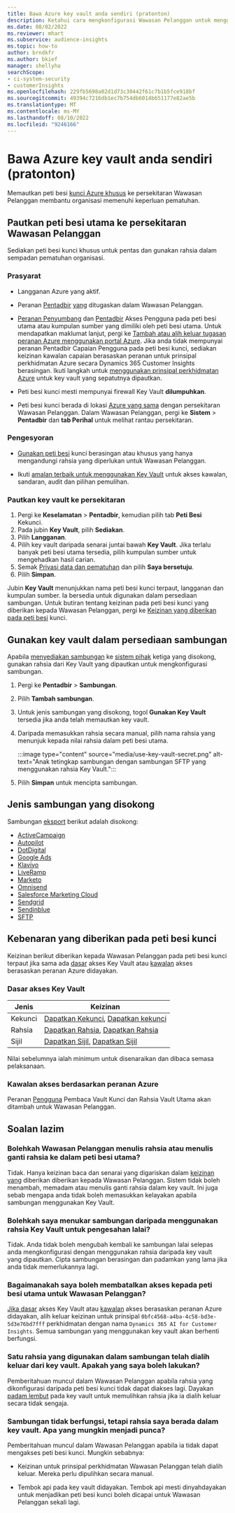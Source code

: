 ```yaml
---
title: Bawa Azure key vault anda sendiri (pratonton)
description: Ketahui cara mengkonfigurasi Wawasan Pelanggan untuk menggunakan peti besi kunci Azure anda sendiri untuk menguruskan rahsia.
ms.date: 08/02/2022
ms.reviewer: mhart
ms.subservice: audience-insights
ms.topic: how-to
author: brndkfr
ms.author: bkief
manager: shellyha
searchScope:
- ci-system-security
- customerInsights
ms.openlocfilehash: 229fb5698a02d1d73c30442f61c7b1b5fce918bf
ms.sourcegitcommit: 49394c7216db1ec7b754db6014b651177e82ae5b
ms.translationtype: MT
ms.contentlocale: ms-MY
ms.lasthandoff: 08/10/2022
ms.locfileid: "9246166"
---
```

# <a name="bring-your-own-azure-key-vault-preview"></a>Bawa Azure key vault anda sendiri (pratonton)

Memautkan peti besi [kunci Azure khusus](/azure/key-vault/general/basic-concepts) ke persekitaran Wawasan Pelanggan membantu organisasi memenuhi keperluan pematuhan.

## <a name="link-the-key-vault-to-the-customer-insights-environment"></a>Pautkan peti besi utama ke persekitaran Wawasan Pelanggan

Sediakan peti besi kunci khusus untuk pentas dan gunakan rahsia dalam sempadan pematuhan organisasi.

### <a name="prerequisites"></a>Prasyarat

- Langganan Azure yang aktif.

- Peranan [Pentadbir](permissions.md#admin) [yang](permissions.md#add-users) ditugaskan dalam Wawasan Pelanggan.

- [Peranan Penyumbang](/azure/role-based-access-control/built-in-roles#contributor) dan [Pentadbir](/azure/role-based-access-control/built-in-roles#user-access-administrator) Akses Pengguna pada peti besi utama atau kumpulan sumber yang dimiliki oleh peti besi utama. Untuk mendapatkan maklumat lanjut, pergi ke [Tambah atau alih keluar tugasan peranan Azure menggunakan portal Azure](/azure/role-based-access-control/role-assignments-portal). Jika anda tidak mempunyai peranan Pentadbir Capaian Pengguna pada peti besi kunci, sediakan keizinan kawalan capaian berasaskan peranan untuk prinsipal perkhidmatan Azure secara Dynamics 365 Customer Insights berasingan. Ikuti langkah untuk [menggunakan prinsipal perkhidmatan Azure](connect-service-principal.md) untuk key vault yang sepatutnya dipautkan.

- Peti besi kunci mesti mempunyai firewall Key Vault **dilumpuhkan**.

- Peti besi kunci berada di lokasi [Azure yang sama](https://azure.microsoft.com/global-infrastructure/geographies/#overview) dengan persekitaran Wawasan Pelanggan. Dalam Wawasan Pelanggan, pergi ke **Sistem** > **Pentadbir** dan **tab Perihal** untuk melihat rantau persekitaran.

### <a name="recommendations"></a>Pengesyoran

- [Gunakan peti besi](/azure/key-vault/general/best-practices#why-we-recommend-separate-key-vaults) kunci berasingan atau khusus yang hanya mengandungi rahsia yang diperlukan untuk Wawasan Pelanggan.

- Ikuti [amalan terbaik untuk menggunakan Key Vault](/azure/key-vault/general/best-practices#turn-on-logging) untuk akses kawalan, sandaran, audit dan pilihan pemulihan.

### <a name="link-a-key-vault-to-the-environment"></a>Pautkan key vault ke persekitaran

1. Pergi ke **Keselamatan** > **Pentadbir**, kemudian pilih tab **Peti Besi** Kekunci.
1. Pada jubin **Key Vault**, pilih **Sediakan**.
1. Pilih **Langganan**.
1. Pilih key vault daripada senarai juntai bawah **Key Vault**. Jika terlalu banyak peti besi utama tersedia, pilih kumpulan sumber untuk mengehadkan hasil carian.
1. Semak [Privasi data dan pematuhan](connections.md#data-privacy-and-compliance) dan pilih **Saya bersetuju**.
1. Pilih **Simpan**.

Jubin **Key Vault** menunjukkan nama peti besi kunci terpaut, langganan dan kumpulan sumber. Ia bersedia untuk digunakan dalam persediaan sambungan.
Untuk butiran tentang keizinan pada peti besi kunci yang diberikan kepada Wawasan Pelanggan, pergi ke [Keizinan yang diberikan pada peti besi](#permissions-granted-on-the-key-vault) kunci.

## <a name="use-the-key-vault-in-the-connection-setup"></a>Gunakan key vault dalam persediaan sambungan

Apabila [menyediakan sambungan](connections.md) ke [sistem pihak](#supported-connection-types) ketiga yang disokong, gunakan rahsia dari Key Vault yang dipautkan untuk mengkonfigurasi sambungan.

1. Pergi ke **Pentadbir** > **Sambungan**.
1. Pilih **Tambah sambungan**.
1. Untuk jenis sambungan yang disokong, togol **Gunakan Key Vault** tersedia jika anda telah memautkan key vault.
1. Daripada memasukkan rahsia secara manual, pilih nama rahsia yang menunjuk kepada nilai rahsia dalam peti besi utama.

   :::image type="content" source="media/use-key-vault-secret.png" alt-text="Anak tetingkap sambungan dengan sambungan SFTP yang menggunakan rahsia Key Vault.":::

1. Pilih **Simpan** untuk mencipta sambungan.

## <a name="supported-connection-types"></a>Jenis sambungan yang disokong

Sambungan [eksport](export-destinations.md) berikut adalah disokong:

* [ActiveCampaign](export-active-campaign.md)
* [Autopilot](export-autopilot.md)
* [DotDigital](export-dotdigital.md)
* [Google Ads](export-google-ads.md)
* [Klaviyo](export-klaviyo.md)
* [LiveRamp](export-liveramp.md)
* [Marketo](export-marketo.md)
* [Omnisend](export-omnisend.md)
* [Salesforce Marketing Cloud](export-salesforce.md)
* [Sendgrid](export-sendgrid.md)
* [Sendinblue](export-sendinblue.md)
* [SFTP](export-sftp.md)

## <a name="permissions-granted-on-the-key-vault"></a>Kebenaran yang diberikan pada peti besi kunci

Keizinan berikut diberikan kepada Wawasan Pelanggan pada peti besi kunci terpaut jika sama ada [dasar](/azure/key-vault/general/assign-access-policy?tabs=azure-portal) akses Key Vault atau [kawalan](/azure/key-vault/general/rbac-guide?tabs=azure-cli) akses berasaskan peranan Azure didayakan.

### <a name="key-vault-access-policy"></a>Dasar akses Key Vault

| Jenis        | Keizinan          |
| ----------- | -------------------- |
| Kekunci         | [Dapatkan Kekunci](/rest/api/keyvault/keys/get-keys/get-keys), [Dapatkan kekunci](/rest/api/keyvault/keys/get-key/get-key)                                 |
| Rahsia      | [Dapatkan Rahsia](/rest/api/keyvault/secrets/get-secrets/get-secrets), [Dapatkan Rahsia](/rest/api/keyvault/secrets/get-secret/get-secret)                     |
| Sijil | [Dapatkan Sijil](/rest/api/keyvault/certificates/get-certificates/get-certificates), [Dapatkan Sijil](/rest/api/keyvault/certificates/get-certificate/get-certificate) |

Nilai sebelumnya ialah minimum untuk disenaraikan dan dibaca semasa pelaksanaan.

### <a name="azure-role-based-access-control"></a>Kawalan akses berdasarkan peranan Azure

Peranan [Pengguna](/azure/key-vault/general/rbac-guide?tabs=azure-cli) Pembaca Vault Kunci dan Rahsia Vault Utama akan ditambah untuk Wawasan Pelanggan.

## <a name="frequently-asked-questions"></a>Soalan lazim

### <a name="can-customer-insights-write-secrets-or-overwrite-secrets-into-the-key-vault"></a>Bolehkah Wawasan Pelanggan menulis rahsia atau menulis ganti rahsia ke dalam peti besi utama?

Tidak. Hanya keizinan baca dan senarai yang digariskan dalam [keizinan yang](#permissions-granted-on-the-key-vault) diberikan diberikan kepada Wawasan Pelanggan. Sistem tidak boleh menambah, memadam atau menulis ganti rahsia dalam key vault. Ini juga sebab mengapa anda tidak boleh memasukkan kelayakan apabila sambungan menggunakan Key Vault.

### <a name="can-i-change-a-connection-from-using-key-vault-secrets-to-default-authentication"></a>Bolehkah saya menukar sambungan daripada menggunakan rahsia Key Vault untuk pengesahan lalai?

Tidak. Anda tidak boleh mengubah kembali ke sambungan lalai selepas anda mengkonfigurasi dengan menggunakan rahsia daripada key vault yang dipautkan. Cipta sambungan berasingan dan padamkan yang lama jika anda tidak memerlukannya lagi.

### <a name="how-can-i-revoke-access-to-a-key-vault-for-customer-insights"></a>Bagaimanakah saya boleh membatalkan akses kepada peti besi utama untuk Wawasan Pelanggan?

[Jika dasar](/azure/key-vault/general/assign-access-policy?tabs=azure-portal) akses Key Vault atau [kawalan](/azure/key-vault/general/rbac-guide?tabs=azure-cli) akses berasaskan peranan Azure didayakan, alih keluar keizinan untuk prinsipal `0bfc4568-a4ba-4c58-bd3e-5d3e76bd7fff` perkhidmatan dengan nama `Dynamics 365 AI for Customer Insights`. Semua sambungan yang menggunakan key vault akan berhenti berfungsi.

### <a name="a-secret-thats-used-in-a-connection-got-removed-from-the-key-vault-what-can-i-do"></a>Satu rahsia yang digunakan dalam sambungan telah dialih keluar dari key vault. Apakah yang saya boleh lakukan?

Pemberitahuan muncul dalam Wawasan Pelanggan apabila rahsia yang dikonfigurasi daripada peti besi kunci tidak dapat diakses lagi. Dayakan [padam lembut](/azure/key-vault/general/soft-delete-overview) pada key vault untuk memulihkan rahsia jika ia dialih keluar secara tidak sengaja.

### <a name="a-connection-doesnt-work-but-my-secret-is-in-the-key-vault-what-might-be-the-cause"></a>Sambungan tidak berfungsi, tetapi rahsia saya berada dalam key vault. Apa yang mungkin menjadi punca?

Pemberitahuan muncul dalam Wawasan Pelanggan apabila ia tidak dapat mengakses peti besi kunci. Mungkin sebabnya:

- Keizinan untuk prinsipal perkhidmatan Wawasan Pelanggan telah dialih keluar. Mereka perlu dipulihkan secara manual.

- Tembok api pada key vault didayakan. Tembok api mesti dinyahdayakan untuk menjadikan peti besi kunci boleh dicapai untuk Wawasan Pelanggan sekali lagi.
